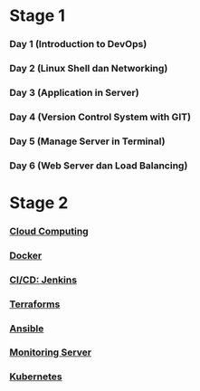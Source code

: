 # Stage 1
### Day 1 (Introduction to DevOps)
### Day 2 (Linux Shell dan Networking)
### Day 3 (Application in Server)
### Day 4 (Version Control System with GIT)
### Day 5 (Manage Server in Terminal)
### Day 6 (Web Server dan Load Balancing)

# Stage 2
### [Cloud Computing](https://github.com/angellaviory/DevOps16-dw-AngellaAvioryRotinsulu/tree/main/Stage%202/Cloud%20Computing)
### [Docker](https://github.com/angellaviory/DevOps16-dw-AngellaAvioryRotinsulu/tree/main/Stage%202/Docker)
### [CI/CD: Jenkins](https://github.com/angellaviory/DevOps16-dw-AngellaAvioryRotinsulu/tree/main/Stage%202/CICD%3A%20Jenkins)
### [Terraforms](https://github.com/angellaviory/DevOps16-dw-AngellaAvioryRotinsulu/tree/main/Stage%202/Terraform)
### [Ansible](https://github.com/angellaviory/DevOps16-dw-AngellaAvioryRotinsulu/tree/main/Stage%202/Ansible)
### [Monitoring Server](https://github.com/angellaviory/DevOps16-dw-AngellaAvioryRotinsulu/tree/main/Stage%202/Monitoring%20Server)
### [Kubernetes](https://github.com/angellaviory/DevOps16-dw-AngellaAvioryRotinsulu/tree/main/Stage%202/Kubernetes)
